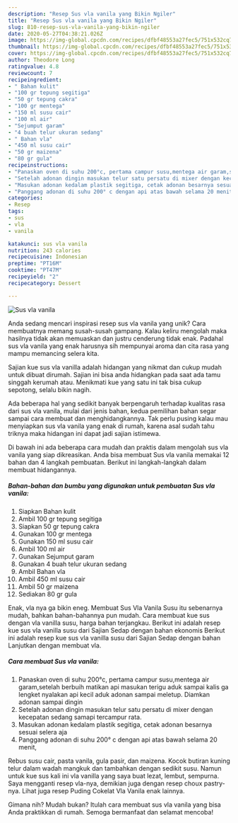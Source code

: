 ```yaml
---
description: "Resep Sus vla vanila yang Bikin Ngiler"
title: "Resep Sus vla vanila yang Bikin Ngiler"
slug: 810-resep-sus-vla-vanila-yang-bikin-ngiler
date: 2020-05-27T04:38:21.026Z
image: https://img-global.cpcdn.com/recipes/dfbf48553a27fec5/751x532cq70/sus-vla-vanila-foto-resep-utama.jpg
thumbnail: https://img-global.cpcdn.com/recipes/dfbf48553a27fec5/751x532cq70/sus-vla-vanila-foto-resep-utama.jpg
cover: https://img-global.cpcdn.com/recipes/dfbf48553a27fec5/751x532cq70/sus-vla-vanila-foto-resep-utama.jpg
author: Theodore Long
ratingvalue: 4.8
reviewcount: 7
recipeingredient:
- " Bahan kulit"
- "100 gr tepung segitiga"
- "50 gr tepung cakra"
- "100 gr mentega"
- "150 ml susu cair"
- "100 ml air"
- "Sejumput garam"
- "4 buah telur ukuran sedang"
- " Bahan vla"
- "450 ml susu cair"
- "50 gr maizena"
- "80 gr gula"
recipeinstructions:
- "Panaskan oven di suhu 200°c, pertama campur susu,mentega air garam,setelah berbuih matikan api masukan terigu aduk sampai kalis ga lengket nyalakan api kecil aduk adonan sampai meletup. Diamkan adonan sampai dingin"
- "Setelah adonan dingin masukan telur satu persatu di mixer dengan kecepatan sedang samapi tercampur rata."
- "Masukan adonan kedalam plastik segitiga, cetak adonan besarnya sesuai selera aja"
- "Panggang adonan di suhu 200° c dengan api atas bawah selama 20 menit,"
categories:
- Resep
tags:
- sus
- vla
- vanila

katakunci: sus vla vanila 
nutrition: 243 calories
recipecuisine: Indonesian
preptime: "PT16M"
cooktime: "PT47M"
recipeyield: "2"
recipecategory: Dessert

---
```



![Sus vla vanila](https://img-global.cpcdn.com/recipes/dfbf48553a27fec5/751x532cq70/sus-vla-vanila-foto-resep-utama.jpg)

Anda sedang mencari inspirasi resep sus vla vanila yang unik? Cara membuatnya memang susah-susah gampang. Kalau keliru mengolah maka hasilnya tidak akan memuaskan dan justru cenderung tidak enak. Padahal sus vla vanila yang enak harusnya sih mempunyai aroma dan cita rasa yang mampu memancing selera kita.

Sajian kue sus vla vanilla adalah hidangan yang nikmat dan cukup mudah untuk dibuat dirumah. Sajian ini bisa anda hidangkan pada saat ada tamu singgah kerumah atau. Menikmati kue yang satu ini tak bisa cukup sepotong, selalu bikin nagih.

Ada beberapa hal yang sedikit banyak berpengaruh terhadap kualitas rasa dari sus vla vanila, mulai dari jenis bahan, kedua pemilihan bahan segar sampai cara membuat dan menghidangkannya. Tak perlu pusing kalau mau menyiapkan sus vla vanila yang enak di rumah, karena asal sudah tahu triknya maka hidangan ini dapat jadi sajian istimewa.


Di bawah ini ada beberapa cara mudah dan praktis dalam mengolah sus vla vanila yang siap dikreasikan. Anda bisa membuat Sus vla vanila memakai 12 bahan dan 4 langkah pembuatan. Berikut ini langkah-langkah dalam membuat hidangannya.

<!--inarticleads1-->

##### Bahan-bahan dan bumbu yang digunakan untuk pembuatan Sus vla vanila:

1. Siapkan  Bahan kulit
1. Ambil 100 gr tepung segitiga
1. Siapkan 50 gr tepung cakra
1. Gunakan 100 gr mentega
1. Gunakan 150 ml susu cair
1. Ambil 100 ml air
1. Gunakan Sejumput garam
1. Gunakan 4 buah telur ukuran sedang
1. Ambil  Bahan vla
1. Ambil 450 ml susu cair
1. Ambil 50 gr maizena
1. Sediakan 80 gr gula


Enak, vla nya ga bikin eneg. Membuat Sus Vla Vanila Susu itu sebenarnya mudah, bahkan bahan-bahannya pun mudah. Cara membuat kue sus dengan vla vanilla susu, harga bahan terjangkau. Berikut ini adalah resep kue sus vla vanilla susu dari Sajian Sedap dengan bahan ekonomis Berikut ini adalah resep kue sus vla vanilla susu dari Sajian Sedap dengan bahan Lanjutkan dengan membuat vla. 

<!--inarticleads2-->

##### Cara membuat Sus vla vanila:

1. Panaskan oven di suhu 200°c, pertama campur susu,mentega air garam,setelah berbuih matikan api masukan terigu aduk sampai kalis ga lengket nyalakan api kecil aduk adonan sampai meletup. Diamkan adonan sampai dingin
1. Setelah adonan dingin masukan telur satu persatu di mixer dengan kecepatan sedang samapi tercampur rata.
1. Masukan adonan kedalam plastik segitiga, cetak adonan besarnya sesuai selera aja
1. Panggang adonan di suhu 200° c dengan api atas bawah selama 20 menit,


Rebus susu cair, pasta vanila, gula pasir, dan maizena. Kocok butiran kuning telur dalam wadah mangkuk dan tambahkan dengan sedikit susu. Namun untuk kue sus kali ini vla vanilla yang saya buat lezat, lembut, sempurna. Saya mengganti resep vla-nya, demikian juga dengan resep choux pastry-nya. Lihat juga resep Puding Cokelat Vla Vanila enak lainnya. 

Gimana nih? Mudah bukan? Itulah cara membuat sus vla vanila yang bisa Anda praktikkan di rumah. Semoga bermanfaat dan selamat mencoba!
